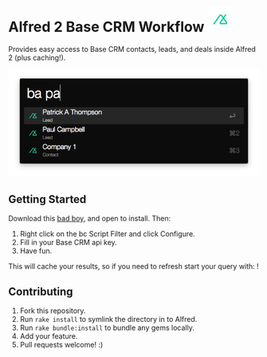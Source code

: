 # Alfred 2 Base CRM Workflow <img src="workflow/icon.png" width="50px" />

Provides easy access to Base CRM contacts, leads, and deals inside Alfred 2 (plus caching!).

![Screenshot](workflow/screenshot.png)

## Getting Started

Download this [bad boy](https://github.com/johnthepink/alfred2-basecrm/raw/master/alfred2-basecrm.alfredworkflow), and open to install. Then:

1. Right click on the bc Script Filter and click Configure.
2. Fill in your Base CRM api key.
3. Have fun.

This will cache your results, so if you need to refresh start your query with: !

## Contributing

1. Fork this repository.
2. Run `rake install` to symlink the directory in to Alfred.
3. Run `rake bundle:install` to bundle any gems locally.
4. Add your feature.
5. Pull requests welcome! :)